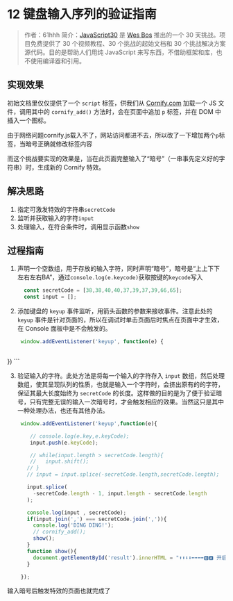 # 12 键盘输入序列的验证指南

> 作者：61hhh 
> 简介：[JavaScript30](https://javascript30.com) 是 [Wes Bos](https://github.com/wesbos) 推出的一个 30 天挑战。项目免费提供了 30 个视频教程、30 个挑战的起始文档和 30 个挑战解决方案源代码。目的是帮助人们用纯 JavaScript 来写东西，不借助框架和库，也不使用编译器和引用。

## 实现效果

初始文档里仅仅提供了一个 `script` 标签，供我们从 [Cornify.com](https://www.cornify.com/) 加载一个 JS 文件，调用其中的 `cornify_add()` 方法时，会在页面中追加 `p` 标签，并在 DOM 中插入一个图标。

由于网络问题cornify.js载入不了，网站访问都进不去，所以改了一下增加两个`p`标签，当暗号正确就修改标签内容

而这个挑战要实现的效果是，当在此页面完整输入了“暗号”（一串事先定义好的字符串）时，生成新的 Cornify 特效。

## 解决思路

1. 指定可激发特效的字符串`secretCode`
2. 监听并获取输入的字符`input`
3. 处理输入，在符合条件时，调用显示函数`show`

## 过程指南

1. 声明一个空数组，用于存放的输入字符，同时声明“暗号”，暗号是“上上下下左右左右BA”，通过`console.log(e.keycode)`获取按键的`keycode`写入

	````js
	  const secretCode = [38,38,40,40,37,39,37,39,66,65];
	  const input = [];
	````

2. 添加键盘的 `keyup` 事件监听，用箭头函数的参数来接收事件。注意此处的 `keyup` 事件是针对页面的，所以在调试时单击页面后时焦点在页面中才生效，在 Console 面板中是不会触发的。
	```js
	 window.addEventListener('keyup', function(e) {
	 	
 })
	```
	
3. 验证输入的字符。此处方法是将每一个输入的字符存入 `input` 数组，然后处理数组，使其呈现队列的性质，也就是输入一个字符时，会挤出原有的的字符，保证其最大长度始终为 `secretCode` 的长度。这样做的目的是为了便于验证暗号，只有完整无误的输入一次暗号时，才会触发相应的效果。当然这只是其中一种处理办法，也还有其他办法。
	```js
     window.addEventListener('keyup',function(e){
	
	    // console.log(e.key,e.keyCode);
	    input.push(e.keyCode);
	
	    // while(input.length > secretCode.length){
	    //   input.shift();
       // }
       // input = input.splice(-secretCode.length,secretCode.length);
   
       input.splice(
         -secretCode.length - 1, input.length - secretCode.length
       );
   
       console.log(input , secretCode);
       if(input.join(',') === secretCode.join(',')){
         console.log('DING DING!');
         // cornify_add();
         show();
       }
       function show(){
         document.getElementById('result').innerHTML = "⬆⬆⬇⬇⬅➡⬅➡🅱🅰 开启秘籍！"
       }
   
     });
   ```

输入暗号后触发特效的页面也就完成了
